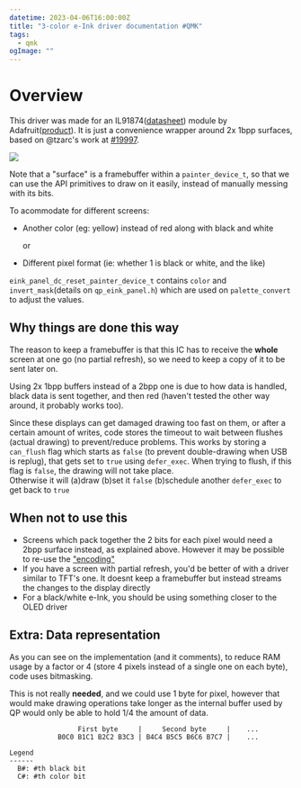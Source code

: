 ```yaml
---
datetime: 2023-04-06T16:00:00Z
title: "3-color e-Ink driver documentation #QMK"
tags:
  - qmk
ogImage: ""
---
```


# Overview
This driver was made for an IL91874([datasheet](https://cdn-learn.adafruit.com/assets/assets/000/111/701/original/IL91874_DataSheet.pdf?1652393814)) module by Adafruit([product](https://www.adafruit.com/product/4098)). It is just a convenience wrapper around 2x 1bpp surfaces, based on @tzarc's work at [#19997](https://github.com/qmk/qmk_firmware/pull/19997). 

![](/content-images/qmk/eink.svg)

Note that a "surface" is a framebuffer within a `painter_device_t`, so that we can use the API primitives to draw on it easily, instead of manually messing with its bits.

To acommodate for different screens: 
  * Another color (eg: yellow) instead of red along with black and white

    or

  * Different pixel format (ie: whether 1 is black or white, and the like)
 
`eink_panel_dc_reset_painter_device_t` contains `color` and `invert_mask`(details on `qp_eink_panel.h`) which are used on `palette_convert` to adjust the values.


## Why things are done this way
The reason to keep a framebuffer is that this IC has to receive the **whole** screen at one go (no partial refresh), so we need to keep a copy of it to be sent later on.

Using 2x 1bpp buffers instead of a 2bpp one is due to how data is handled, black data is sent together, and then red (haven't tested the other way around, it probably works too).

Since these displays can get damaged drawing too fast on them, or after a certain amount of writes, code stores the timeout to wait between flushes (actual drawing) to prevent/reduce problems. This works by storing a `can_flush` flag which starts as `false` (to prevent double-drawing when USB is replug), that gets set to `true` using `defer_exec`. When trying to flush, if this flag is `false`, the drawing will not take place. <br/> Otherwise it will (a)draw (b)set it `false` (b)schedule another `defer_exec` to get back to `true`

## When **not** to use this
  - Screens which pack together the 2 bits for each pixel would need a 2bpp surface instead, as explained above. However it may be possible to re-use the ["encoding"](#extra-data-representation)
  - If you have a screen with partial refresh, you'd be better of with a driver similar to TFT's one. It doesnt keep a framebuffer but instead streams the changes to the display directly
  - For a black/white e-Ink, you should be using something closer to the OLED driver

## Extra: Data representation
As you can see on the implementation (and it comments), to reduce RAM usage by a factor or 4 (store 4 pixels instead of a single one on each byte), code uses bitmasking.

This is not really **needed**, and we could use 1 byte for pixel, however that would make drawing operations take longer as the internal buffer used by QP would only be able to hold 1/4 the amount of data.

```
                 First byte     |     Second byte     |    ...
            B0C0 B1C1 B2C2 B3C3 | B4C4 B5C5 B6C6 B7C7 |    ...
                                                  
Legend
------    
  B#: #th black bit
  C#: #th color bit
```
